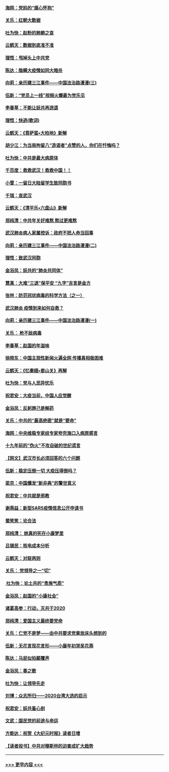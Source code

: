 #### [海网：党妈的“瘟心怀抱”](../pages/nsc993/n11840740.md?t=02041944) 
#### [关乐：红朝大数据](../pages/nsc993/n11840675.md?t=02041944) 
#### [吐为快：赵粉的肺腑之哀](../pages/nsc993/n11840618.md?t=02041944) 
#### [云鹤天：数据到底准不准](../pages/nsc993/n11840325.md?t=02041944) 
#### [理悟：甩掉头上中共党](../pages/nsc993/n11838826.md?t=02041944) 
#### [陈达：隐瞒大疫情如同大暗杀](../pages/nsc993/n11838771.md?t=02041944) 
#### [向莉：亲历建三江事件——中国法治路漫漫(三)](../pages/nsc993/n11831825.md?t=02041944) 
#### [伍新：“党员上一线”视频火爆最为党乐见](../pages/nsc993/n11838200.md?t=02041944) 
#### [李春草：不能让妖共再逍遥](../pages/nsc993/n11838102.md?t=02041944) 
#### [理悟：快逃(歌词)](../pages/nsc993/n11838083.md?t=02041944) 
#### [云鹤天：《菩萨蛮▪大柏地》新解](../pages/nsc993/n11838059.md?t=02041944) 
#### [胡少江：为当局拘留八“造谣者”点赞的人，你们在忏悔吗？](../pages/nsc993/n11836801.md?t=02041944) 
#### [吐为快：中共是最大病原体](../pages/nsc993/n11836748.md?t=02041944) 
#### [千百度：救救武汉！救救中国！！](../pages/nsc993/n11836145.md?t=02041944) 
#### [小雪：一留日大陆留学生致同胞书](../pages/nsc993/n11834624.md?t=02041944) 
#### [千瑞：哀武汉](../pages/nsc993/n11833647.md?t=02041944) 
#### [云鹤天：《清平乐▪六盘山》新解](../pages/nsc993/n11833611.md?t=02041944) 
#### [郑纯清：中共年关好难熬 熬过更难熬](../pages/nsc993/n11833489.md?t=02041944) 
#### [武汉肺炎病人家属控诉：政府不把人命当回事](../pages/nsc993/n11833205.md?t=02041944) 
#### [向莉：亲历建三江事件——中国法治路漫漫(二)](../pages/nsc993/n11829102.md?t=02041944) 
#### [理悟：致武汉同胞](../pages/nsc993/n11831522.md?t=02041944) 
#### [金浴凤：妖共的“肺炎共同体”](../pages/nsc993/n11829448.md?t=02041944) 
#### [慧真：大难“三退”保平安 “九字”吉言是金方](../pages/nsc993/n11829501.md?t=02041944) 
#### [张林：防范冠状病毒的科学方法（之一）](../pages/nsc993/n11828618.md?t=02041944) 
#### [武汉肺炎 疫情到来如何自救？](../pages/nsc993/n11827632.md?t=02041944) 
#### [向莉：亲历建三江事件——中国法治路漫漫(一)](../pages/nsc993/n11827190.md?t=02041944) 
#### [关乐： 枪不敌病毒](../pages/nsc993/n11826746.md?t=02041944) 
#### [李春草：赵国的年滋味](../pages/nsc993/n11826321.md?t=02041944) 
#### [徐晓东：中国主观性新闻火遍全网 传播真相极困难](../pages/nsc993/n11826508.md?t=02041944) 
#### [云鹤天：《忆秦娥▪娄山关》再解](../pages/nsc993/n11824682.md?t=02041944) 
#### [吐为快：党与人民异忧乐](../pages/nsc993/n11824660.md?t=02041944) 
#### [祝君安：大疫当前，中国人应觉醒](../pages/nsc993/n11821946.md?t=02041944) 
#### [金浴凤：反躬罪己是解药](../pages/nsc993/n11820280.md?t=02041944) 
#### [关乐：中共的“最高绝密”就是“要命”](../pages/nsc993/n11816946.md?t=02041944) 
#### [海网：中央维稳专家组专家夸完海口入病房感言](../pages/nsc993/n11815138.md?t=02041944) 
#### [十九年前的“伪火”不攻自破的世纪谎言](../pages/nsc993/n11813238.md?t=02041944) 
#### [【网文】武汉市长必须回答的六个问题](../pages/nsc993/n11813848.md?t=02041944) 
#### [伍新：稳定压倒一切 大疫压得倒吗？](../pages/nsc993/n11812634.md?t=02041944) 
#### [梁京：中国爆发“新非典”的警世意义](../pages/nsc993/n11812554.md?t=02041944) 
#### [祝君安：中共就是邪教](../pages/nsc993/n11812431.md?t=02041944) 
#### [谢燕益：新型SARS疫情信息公开申请书](../pages/nsc993/n11808840.md?t=02041944) 
#### [蜀笑笑：论合法](../pages/nsc993/n11808064.md?t=02041944) 
#### [郑纯清： 她真的死在小康梦里](../pages/nsc993/n11806623.md?t=02041944) 
#### [吕锡民：核电成本分析](../pages/nsc993/n11806284.md?t=02041944) 
#### [云鹤天：对联两则](../pages/nsc993/n11805957.md?t=02041944) 
#### [关乐： 党领导之一“切”](../pages/nsc993/n11804505.md?t=02041944) 
#### [ 吐为快：论土共的“贵族气质”](../pages/nsc993/n11804490.md?t=02041944) 
#### [金浴凤：赵国的“小康社会”](../pages/nsc993/n11804452.md?t=02041944) 
#### [诸葛高参：行动，灭共于2020](../pages/nsc993/n11804120.md?t=02041944) 
#### [郑纯清：爱国主义最终要党命](../pages/nsc993/n11802197.md?t=02041944) 
#### [关乐：亡党不是梦——由中共要求党章放床头想到的](../pages/nsc993/n11802156.md?t=02041944) 
#### [伍新：无花言现花言形——小康年初哭吴花燕](../pages/nsc993/n11800044.md?t=02041944) 
#### [陈达：马屁似拍颠覆声](../pages/nsc993/n11800010.md?t=02041944) 
#### [金浴凤：春之歌](../pages/nsc993/n11797687.md?t=02041944) 
#### [吐为快：让领导先走](../pages/nsc993/n11797512.md?t=02041944) 
#### [刘博：众志所归——2020台湾大选的启示](../pages/nsc993/n11796878.md?t=02041944) 
#### [祝君安：妖共畜心剖](../pages/nsc993/n11794273.md?t=02041944) 
#### [文武：国民党的前途与命运](../pages/nsc993/n11794198.md?t=02041944) 
#### [方能达：祝贺《大纪元时报》读者日增](../pages/nsc993/n11793807.md?t=02041944) 
#### [【读者投书】中共对穆斯林的迫害成扩大趋势](../pages/nsc993/n11791371.md?t=02041944) 

----
#### [ >>> 更早内容 <<< ](../indexes/nsc993-earlier.md)
